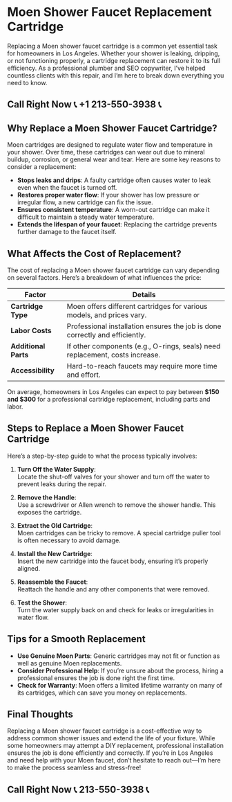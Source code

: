 # Moen Shower Faucet Replacement Cartridge  

Replacing a Moen shower faucet cartridge is a common yet essential task for homeowners in Los Angeles. Whether your shower is leaking, dripping, or not functioning properly, a cartridge replacement can restore it to its full efficiency. As a professional plumber and SEO copywriter, I’ve helped countless clients with this repair, and I’m here to break down everything you need to know.  

## Call Right Now 📞 +1 213-550-3938 📞

## Why Replace a Moen Shower Faucet Cartridge?  

Moen cartridges are designed to regulate water flow and temperature in your shower. Over time, these cartridges can wear out due to mineral buildup, corrosion, or general wear and tear. Here are some key reasons to consider a replacement:  

- **Stops leaks and drips**: A faulty cartridge often causes water to leak even when the faucet is turned off.  
- **Restores proper water flow**: If your shower has low pressure or irregular flow, a new cartridge can fix the issue.  
- **Ensures consistent temperature**: A worn-out cartridge can make it difficult to maintain a steady water temperature.  
- **Extends the lifespan of your faucet**: Replacing the cartridge prevents further damage to the faucet itself.  

## What Affects the Cost of Replacement?  

The cost of replacing a Moen shower faucet cartridge can vary depending on several factors. Here’s a breakdown of what influences the price:  

| **Factor**               | **Details**                                                                 |  
|---------------------------|-----------------------------------------------------------------------------|  
| **Cartridge Type**         | Moen offers different cartridges for various models, and prices vary.    |  
| **Labor Costs**            | Professional installation ensures the job is done correctly and efficiently.|  
| **Additional Parts**       | If other components (e.g., O-rings, seals) need replacement, costs increase. |  
| **Accessibility**         | Hard-to-reach faucets may require more time and effort.                     |  

On average, homeowners in Los Angeles can expect to pay between **$150 and $300** for a professional cartridge replacement, including parts and labor.  

## Steps to Replace a Moen Shower Faucet Cartridge  

Here’s a step-by-step guide to what the process typically involves:  

1. **Turn Off the Water Supply**:  
   Locate the shut-off valves for your shower and turn off the water to prevent leaks during the repair.  

2. **Remove the Handle**:  
   Use a screwdriver or Allen wrench to remove the shower handle. This exposes the cartridge.  

3. **Extract the Old Cartridge**:  
   Moen cartridges can be tricky to remove. A special cartridge puller tool is often necessary to avoid damage.  

4. **Install the New Cartridge**:  
   Insert the new cartridge into the faucet body, ensuring it’s properly aligned.  

5. **Reassemble the Faucet**:  
   Reattach the handle and any other components that were removed.  

6. **Test the Shower**:  
   Turn the water supply back on and check for leaks or irregularities in water flow.  

## Tips for a Smooth Replacement  

- **Use Genuine Moen Parts**: Generic cartridges may not fit or function as well as genuine Moen replacements.  
- **Consider Professional Help**: If you’re unsure about the process, hiring a professional ensures the job is done right the first time.  
- **Check for Warranty**: Moen offers a limited lifetime warranty on many of its cartridges, which can save you money on replacements.  

## Final Thoughts  

Replacing a Moen shower faucet cartridge is a cost-effective way to address common shower issues and extend the life of your fixture. While some homeowners may attempt a DIY replacement, professional installation ensures the job is done efficiently and correctly. If you’re in Los Angeles and need help with your Moen faucet, don’t hesitate to reach out—I’m here to make the process seamless and stress-free!
## Call Right Now 📞 213-550-3938 📞